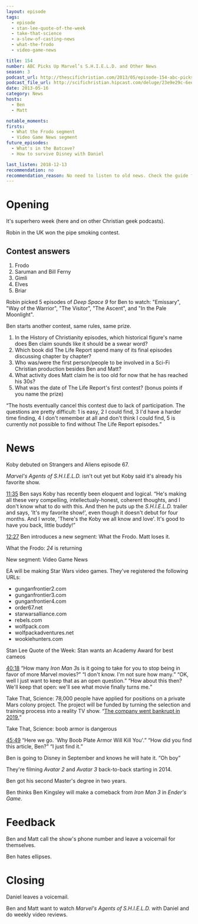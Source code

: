 ```yaml
---
layout: episode
tags:
  - episode
  - stan-lee-quote-of-the-week
  - take-that-science
  - a-slew-of-casting-news
  - what-the-frodo
  - video-game-news

title: 154
number: ABC Picks Up Marvel’s S.H.I.E.L.D. and Other News
season: 3
podcast_url: http://thescifichristian.com/2013/05/episode-154-abc-picks-up-marvels-s-h-i-e-l-d-and-other-news/
podcast_file_url: http://scifichristian.hipcast.com/deluge/23e9e29c-6eef-bac7-54c5-3d049d318f55.mp3
date: 2013-05-16
category: News
hosts:
  - Ben
  - Matt

notable_moments:
firsts:
  - What the Frodo segment
  - Video Game News segment
future_episodes:
  - What's in the Batcave?
  - How to survive Disney with Daniel

last_listen: 2018-12-13
recommendation: no
recommendation_reason: No need to listen to old news. Check the guide for what's interesting in hindsight.
---
```

# Opening
It's superhero week (here and on other Christian geek podcasts).

Robin in the UK won the pipe smoking contest.

## Contest answers

1. Frodo
2. Saruman and Bill Ferny
3. Gimli
4. Elves
5. Briar

Robin picked 5 episodes of <i class="work-title">Deep Space 9</i> for Ben to watch: "Emissary", "Way of the Warrior", "The Visitor", "The Ascent", and "In the Pale Moonlight". 

Ben starts another contest, same rules, same prize.

1. In the History of Christianity episodes, which historical figure's name does Ben claim sounds like it should be a swear word? 
2. Which book did The Life Report spend many of its final episodes discussing chapter by chapter? 
3. Who was/were the first person/people to be involved in a Sci-Fi Christian production besides Ben and Matt?
4. What activity does Matt claim he is too old for now that he has reached his 30s?
5. What was the date of The Life Report's first contest? (bonus points if you name the prize) 

<q class="archivist">The hosts eventually cancel this contest due to lack of participation. The questions are pretty difficult: 1 is easy, 2 I could find, 3 I'd have a harder time finding, 4 I don't remember at all and don't think I could find, 5 is currently not possible to find without The Life Report episodes.</q>



# News 
Koby debuted on Strangers and Aliens episode 67.

<i class="work-title">Marvel's Agents of S.H.I.E.L.D.</i> isn't out yet but Koby said it's already his favorite show. 

<div class="quote">
  <a class="timestamp tag is-medium is-rounded is-primary" href="http://scifichristian.hipcast.com/deluge/23e9e29c-6eef-bac7-54c5-3d049d318f55.mp3#t=00:11:35">11:35</a>
  <span class="quote-context is-size-6">Ben says Koby has recently been eloquent and logical.</span>
  <q class="ben">He's making all these very compelling, intellectualy-honest, coherent thoughts, and I don't know what to do with this. And then he puts up the <i class="work-title">S.H.I.E.L.D.</i> trailer and says, 'It's my favorite show!', even though it doesn't debut for four months. And I wrote, 'There's the Koby we all know and love'. It's good to have you back, little buddy!</q>
</div>

<a class="timestamp tag is-medium is-rounded is-primary" href="http://scifichristian.hipcast.com/deluge/23e9e29c-6eef-bac7-54c5-3d049d318f55.mp3#t=00:12:27">12:27</a> Ben introduces a new segment: What the Frodo. Matt loses it.

What the Frodo: <i class="work-title">24</i> is returning

New segment: Video Game News

EA will be making Star Wars video games. They've registered the following URLs:
- gunganfrontier2.com
- gunganfrontier3.com
- gunganfrontier4.com
- order67.net
- starwarsalliance.com
- rebels.com
- wolfpack.com
- wolfpackadventures.net
- wookiehunters.com

Stan Lee Quote of the Week: Stan wants an Academy Award for best cameos

<div class="quote">
  <a class="timestamp tag is-medium is-rounded is-primary" href="http://scifichristian.hipcast.com/deluge/23e9e29c-6eef-bac7-54c5-3d049d318f55.mp3#t=00:40:18">40:18</a>
  <q class="ben">How many <i class="work-title">Iron Man 3</i>s is it going to take for you to stop being in favor of more Marvel movies?</q>
  <q class="matt">I don't know. I'm not sure how many.</q>
  <q class="ben">OK, well I just want to keep that as an open question.</q>
  <q class="matt">How about this then? We'll keep that open: we'll see what movie finally turns me.</q>
</div>

Take That, Science: 78,000 people have applied for positions on a private Mars colony project. The project will be funded by turning the selection and training process into a reality TV show.
<q class="archivist inline"><a href="https://en.m.wikipedia.org/wiki/Mars_One">The company went bankrupt in 2019.</a></q>

Take That, Science: boob armor is dangerous

<div class="quote">
  <a class="timestamp tag is-medium is-rounded is-primary" href="http://scifichristian.hipcast.com/deluge/23e9e29c-6eef-bac7-54c5-3d049d318f55.mp3#t=00:45:49">45:49</a>
  <span class="quote-context is-size-6"></span>
  <q class="ben">Here we go. 'Why Boob Plate Armor Will Kill You'.</q>
  <q class="matt">How did you find this article, Ben?</q>
  <q class="ben">I just find it.</q>
</div>

Ben is going to Disney in September and knows he will hate it. <q class="archivist inline">Oh boy</q>

They're filming <i class="work-title">Avatar 2</i> and <i class="work-title">Avatar 3</i> back-to-back starting in 2014.

Ben got his second Master's degree in two years. 

Ben thinks Ben Kingsley will make a comeback from <i class="work-title">Iron Man 3</i> in <i class="work-title">Ender's Game</i>.



# Feedback
Ben and Matt call the show's phone number and leave a voicemail for themselves.

Ben hates ellipses.



# Closing
Daniel leaves a voicemail. 

Ben and Matt want to watch <i class="work-title">Marvel's Agents of S.H.I.E.L.D.</i> with Daniel and do weekly video reviews.